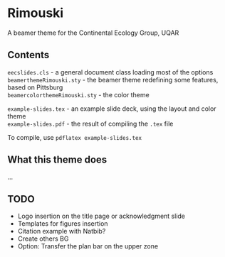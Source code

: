 # Rimouski

A beamer theme for the Continental Ecology Group, UQAR

## Contents

`eecslides.cls` - a general document class loading most of the options   
`beamerthemeRimouski.sty` - the beamer theme redefining some features, based on Pittsburg   
`beamercolorthemeRimouski.sty` - the color theme

`example-slides.tex` - an example slide deck, using the layout and color theme   
`example-slides.pdf` - the result of compiling the `.tex` file

To compile, use `pdflatex example-slides.tex`

## What this theme does

...

## TODO 

- Logo insertion on the title page or acknowledgment slide
- Templates for figures insertion
- Citation example with Natbib?
- Create others BG
- Option: Transfer the plan bar on the upper zone